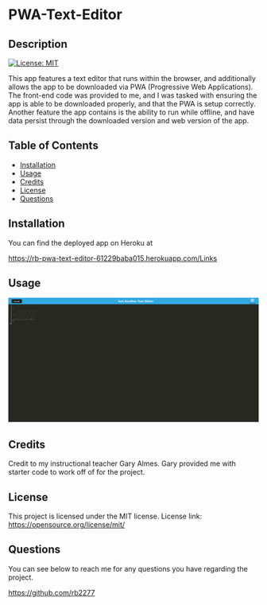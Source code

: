  # PWA-Text-Editor

## Description
[![License: MIT](https://img.shields.io/badge/License-MIT-yellow.svg)](https://opensource.org/licenses/MIT)

This app features a text editor that runs within the browser, and additionally allows the app to be downloaded via PWA (Progressive Web Applications). The front-end code was provided to me, and I was tasked with ensuring the app is able to be downloaded properly, and that the PWA is setup correctly. Another feature the app contains is the ability to run while offline, and have data persist through the downloaded version and web version of the app.

## Table of Contents

- [Installation](#installation)
- [Usage](#usage)
- [Credits](#credits)
- [License](#license)
- [Questions](#questions)

## Installation

You can find the deployed app on Heroku at 

https://rb-pwa-text-editor-61229baba015.herokuapp.com/Links

## Usage

![Example Image of the site](./assets/images/exampleImage.png)

## Credits

Credit to my instructional teacher Gary Almes. Gary provided me with starter code to work off of for the project.

## License

This project is licensed under the MIT license. License link: https://opensource.org/license/mit/

## Questions

You can see below to reach me for any questions you have regarding the project.

https://github.com/rb2277




